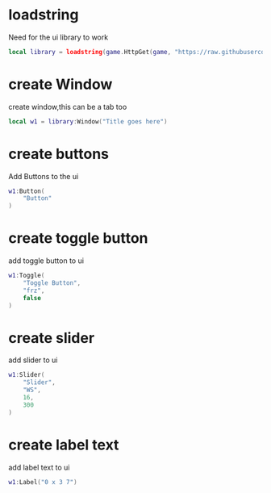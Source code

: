 # loadstring 
Need for the ui library to work
```lua
local library = loadstring(game.HttpGet(game, "https://raw.githubusercontent.com/nahnahanah/Open-Main-Source-0x/refs/heads/main/Open%20Main%20Source%200x"))()
```
# create Window 
create window,this can be a tab too
```lua
local w1 = library:Window("Title goes here")
```
# create buttons 
Add Buttons to the ui
```lua
w1:Button(
    "Button"
)
```
# create toggle button 
add toggle button to ui
```lua
w1:Toggle(
    "Toggle Button",
    "frz",
    false
)
```
# create slider 
add slider to ui
```lua
w1:Slider(
    "Slider",
    "WS",
    16,
    300
)
```
# create label text 
add label text to ui
```lua
w1:Label("0 x 3 7")
```
